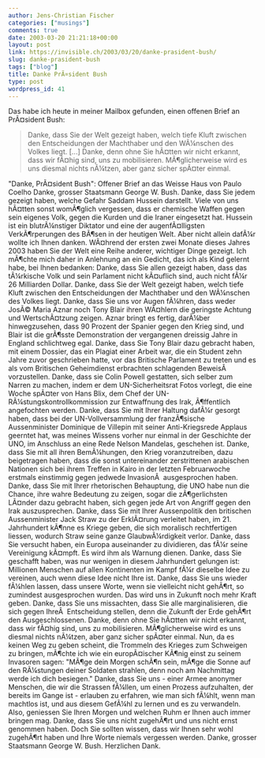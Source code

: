 ```yaml
---
author: Jens-Christian Fischer
categories: ["musings"]
comments: true
date: 2003-03-20 21:21:18+00:00
layout: post
link: https://invisible.ch/2003/03/20/danke-prasident-bush/
slug: danke-prasident-bush
tags: ["blog"]
title: Danke PrÃ¤sident Bush
type: post
wordpress_id: 41
---
```


Das habe ich heute in meiner Mailbox gefunden, einen offenen Brief an PrÃ¤sident Bush:



<blockquote>
Danke, dass Sie der Welt gezeigt haben, welch tiefe Kluft zwischen den Entscheidungen der Machthaber und den WÃ¼nschen des Volkes liegt.
[...]
Danke, denn ohne Sie hÃ¤tten wir nicht erkannt, dass wir fÃ¤hig sind, uns zu mobilisieren. MÃ¶glicherweise wird es uns diesmal nichts nÃ¼tzen, aber ganz sicher spÃ¤ter einmal.
</blockquote>


<!-- more -->
"Danke, PrÃ¤sident Bush":
Offener Brief an das Weisse Haus
von Paulo Coelho
Danke, grosser Staatsmann George W. Bush. Danke, dass Sie jedem gezeigt haben, welche Gefahr Saddam Hussein darstellt. Viele von uns hÃ¤tten sonst womÃ¶glich vergessen, dass er chemische Waffen gegen sein eigenes Volk, gegen die Kurden und die Iraner eingesetzt hat. Hussein ist ein blutrÃ¼nstiger Diktator und eine der augenfÃ¤lligsten VerkÃ¶rperungen des BÃ¶sen in der heutigen Welt.
Aber nicht allein dafÃ¼r wollte ich Ihnen danken. WÃ¤hrend der ersten zwei Monate dieses Jahres 2003 haben Sie der Welt eine Reihe anderer, wichtiger Dinge gezeigt. 
Ich mÃ¶chte mich daher in Anlehnung an ein Gedicht, das ich als Kind gelernt habe, bei Ihnen bedanken:
Danke, dass Sie allen gezeigt haben, dass das tÃ¼rkische Volk und sein Parlament nicht kÃ¤uflich sind, auch nicht fÃ¼r 26 Milliarden Dollar.
Danke, dass Sie der Welt gezeigt haben, welch tiefe Kluft zwischen den Entscheidungen der Machthaber und den WÃ¼nschen des Volkes liegt.
Danke, dass Sie uns vor Augen fÃ¼hren, dass weder JosÃ© Maria Aznar noch Tony Blair ihren WÃ¤hlern die geringste Achtung und WertschÃ¤tzung zeigen. Aznar bringt es fertig, darÃ¼ber hinwegzusehen, dass 90 Prozent der Spanier gegen den Krieg sind, und Blair ist die grÃ¶sste Demonstration der vergangenen dreissig Jahre in England schlichtweg egal.
Danke, dass Sie Tony Blair dazu gebracht haben, mit einem Dossier, das ein Plagiat einer Arbeit war, die ein Student zehn Jahre zuvor geschrieben hatte, vor das Britische Parlament zu treten und es als vom Britischen Geheimdienst erbrachten schlagenden BeweisÂ  vorzustellen.
Danke, dass sie Colin Powell gestatten, sich selber zum Narren zu machen, indem er dem UN-Sicherheitsrat Fotos vorlegt, die eine Woche spÃ¤ter von Hans Blix, dem Chef der UN-RÃ¼stungskontrollkommission zur Entwaffnung des Irak, Ã¶ffentlich angefochten werden.
Danke, dass Sie mit Ihrer Haltung dafÃ¼r gesorgt haben, dass bei der UN-Vollversammlung der franzÃ¶sische Aussenminister Dominique de Villepin mit seiner Anti-Kriegsrede Applaus geerntet hat, was meines Wissens vorher nur einmal in der Geschichte der UNO, im Anschluss an eine Rede Nelson Mandelas, geschehen ist.
Danke, dass Sie mit all ihren BemÃ¼hungen, den Krieg voranzutreiben, dazu beigetragen haben, dass die sonst untereinander zerstrittenen arabischen Nationen sich bei ihrem Treffen in Kairo in der letzten Februarwoche erstmals einstimmig gegen jedwede InvasionÂ  ausgesprochen haben.
Danke, dass Sie mit Ihrer rhetorischen Behauptung, die UNO habe nun die Chance, ihre wahre Bedeutung zu zeigen, sogar die zÃ¶gerlichsten LÃ¤nder dazu gebracht haben, sich gegen jede Art von Angriff gegen den Irak auszusprechen.
Danke, dass Sie mit Ihrer Aussenpolitik den britischen Aussenminister Jack Straw zu der ErklÃ¤rung verleitet haben, im 21. Jahrhundert kÃ¶nne es Kriege geben, die sich moralisch rechtfertigen liessen, wodurch Straw seine ganze GlaubwÃ¼rdigkeit verlor.
Danke, dass Sie versucht haben, ein Europa auseinander zu dividieren, das fÃ¼r seine Vereinigung kÃ¤mpft. Es wird ihm als Warnung dienen. 
Danke, dass Sie geschafft haben, was nur wenigen in diesem Jahrhundert gelungen ist: Millionen Menschen auf allen Kontinenten im Kampf fÃ¼r dieselbe Idee zu vereinen, auch wenn diese Idee nicht Ihre ist. 
Danke, dass Sie uns wieder fÃ¼hlen lassen, dass unsere Worte, wenn sie vielleicht nicht gehÃ¶rt, so zumindest ausgesprochen wurden. Das wird uns in Zukunft noch mehr Kraft geben.
Danke, dass Sie uns missachten, dass Sie alle marginalisieren, die sich gegen IhreÂ  Entscheidung stellen, denn die Zukunft der Erde gehÃ¶rt den Ausgeschlossenen.
Danke, denn ohne Sie hÃ¤tten wir nicht erkannt, dass wir fÃ¤hig sind, uns zu mobilisieren. MÃ¶glicherweise wird es uns diesmal nichts nÃ¼tzen, aber ganz sicher spÃ¤ter einmal.
Nun, da es keinen Weg zu geben scheint, die Trommeln des Krieges zum Schweigen zu bringen, mÃ¶chte ich wie ein europÃ¤ischer KÃ¶nig einst zu seinem Invasoren sagen: "MÃ¶ge dein Morgen schÃ¶n sein, mÃ¶ge die Sonne auf den RÃ¼stungen deiner Soldaten strahlen, denn noch am Nachmittag werde ich dich besiegen."
Danke, dass Sie uns - einer Armee anonymer Menschen, die wir die Strassen fÃ¼llen, um einen Prozess aufzuhalten, der bereits im Gange ist - erlauben zu erfahren, wie man sich fÃ¼hlt, wenn man machtlos ist, und aus diesem GefÃ¼hl zu lernen und es zu verwandeln.
Also, geniessen Sie Ihren Morgen und welchen Ruhm er Ihnen auch immer bringen mag. 
Danke, dass Sie uns nicht zugehÃ¶rt und uns nicht ernst genommen haben. Doch Sie sollten wissen, dass wir Ihnen sehr wohl zugehÃ¶rt haben und Ihre Worte niemals vergessen werden.
Danke, grosser Staatsmann George W. Bush. Herzlichen Dank.
